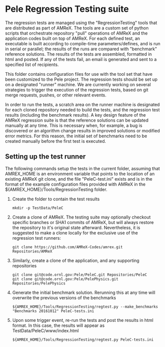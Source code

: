 # Pele Regression Testing suite

The regression tests are managed using the "RegressionTesting" tools
that are distributed as part of AMReX.  The tools are a custom set of
python scripts that orchestrate repository "pull" operations of AMReX
and the application codes built on top of AMReX.  For each defined
test, an executable is built according to compile-time
parameters/defines, and is run in serial or parallel; the results of
the runs are compared with "benchmark" reference solutions.  The
results of the tests are assembled, formatted in html and posted.  If
any of the tests fail, an email is generated and sent to a specified
list of recipients.

This folder contains configuration files for use with the tool set that
have been customized to the Pele project.  The regression tests should
be set up on a designated "runner" machine.  We are currently working
on several strategies to trigger the execution of the regression
tests, based on git merge requests, pushes, or other relevant events.

In order to run the tests, a scratch area on the runner machine is
designated for each cloned repository needed to build the tests, and
the regression test results (including the benchmark results).  A key
design feature of the AMReX regression suite is that the reference
solutions can be updated manually at any time.  This is necessary
when, for example, a bug is discovered or an algorithm change results
in improved solutions or modified error metrics.  For this reason, the
initial set of benchmarks need to be created manually before the first
test is executed.

## Setting up the test runner

The following commands setup the tests in the current folder, assuming
that AMREX_HOME is an environment variable that points to the
location of an existing AMReX git clone, and the file "PeleC-test.ini"
exists and is in the format of the example configuration files
provided with AMReX in the ${AMREX_HOME}/Tools/RegressionTesting
folder.

1.  Create the folder to contain the test results

    ```
    mkdir -p TestData/PeleC
    ```

2.  Create a clone of AMReX.  The testing suite may optionally checkout specific branches or SHA1 commits of AMReX, but will always restore the repository to it's original state afterward.  Nevertheless, it is suggested to make a clone locally for the exclusive use of the regression test runners:

    ```
    git clone https://github.com/AMReX-Codes/amrex.git Repositories/AMReX
    ```

3.  Similarly, create a clone of the application, and any supporting repositories

    ```
    git clone git@code.ornl.gov:Pele/PeleC.git Repositories/PeleC
    git clone git@code.ornl.gov:Pele/PelePhysics.git Repositories/PelePhysics
    ```

4.  Generate the initial benchmark solution.  Rerunning this at any time will overwrite the previous versions of the benchmarks

    ```
    ${AMREX_HOME}/Tools/RegressionTesting/regtest.py --make_benchmarks "Benchmarks 20161012" PeleC-tests.ini
    ```

5. Upon some trigger event, re-run the tests and post the results in html format.  In this case, the results will appear as TestData/PeleC/www/index.html

    ```
    ${AMREX_HOME}/Tools/RegressionTesting/regtest.py PeleC-tests.ini
    ```
